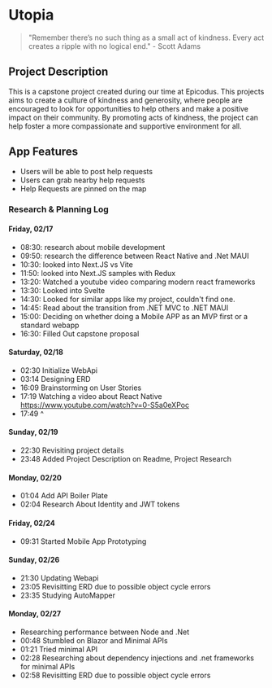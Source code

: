 
# Utopia

> "Remember there’s no such thing as a small act of kindness. Every act creates a ripple with no logical end." - Scott Adams

## Project Description

This is a capstone project created during our time at Epicodus. This projects aims to create a culture of kindness and generosity, where people are encouraged to look for opportunities to help others and make a positive impact on their community. By promoting acts of kindness, the project can help foster a more compassionate and supportive environment for all.

## App Features

* Users will be able to post help requests
* Users can grab nearby help requests
* Help Requests are pinned on the map

### Research & Planning Log
#### Friday, 02/17

* 08:30: research about mobile development
* 09:50: research the difference between React Native and .Net MAUI
* 10:30: looked into Next.JS vs Vite
* 11:50: looked into Next.JS samples with Redux
* 13:20: Watched a youtube video comparing modern react frameworks
* 13:30: Looked into Svelte
* 14:30: Looked for similar apps like my project, couldn't find one.
* 14:45: Read about the transition from .NET MVC to .NET MAUI
* 15:00: Deciding on whether doing a Mobile APP as an MVP first or a standard webapp
* 16:30: Filled Out capstone proposal


#### Saturday, 02/18

* 02:30 Initialize WebApi
* 03:14 Designing ERD
* 16:09 Brainstorming on User Stories
* 17:19 Watching a video about React Native https://www.youtube.com/watch?v=0-S5a0eXPoc
* 17:49 ^

#### Sunday, 02/19

* 22:30 Revisiting project details
* 23:48 Added Project Description on Readme, Project Research

#### Monday, 02/20

* 01:04 Add API Boiler Plate
* 02:04 Research About Identity and JWT tokens

#### Friday, 02/24

* 09:31 Started Mobile App Prototyping

#### Sunday, 02/26

* 21:30 Updating Webapi
* 23:05 Revisitting ERD due to possible object cycle errors
* 23:35 Studying AutoMapper

#### Monday, 02/27

* Researching performance between Node and .Net
* 00:48 Stumbled on Blazor and Minimal APIs
* 01:21 Tried minimal API
* 02:28 Researching about dependency injections and .net frameworks for minimal APIs
* 02:58 Revisitting ERD due to possible object cycle errors